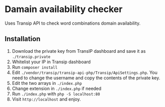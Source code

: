 # Damain availability checker

Uses Transip API to check word combinations domain availability.

## Installation

1. Download the private key from TransIP dashboard and save it as `./transip.private`
1. Whitelist your IP in Transip dashboard
1. Run `composer install`
1. Edit `./vendor/transip/transip-api-php/Transip/ApiSettings.php`. You need to change the username and copy the contents of the private key.
1. Edit the two arrays in `./index.php`
1. Change extension in `./index.php` if needed
1. Run `./index.php` with `php -S localhost:80`
1. Visit `http://localhost` and enjoy.

